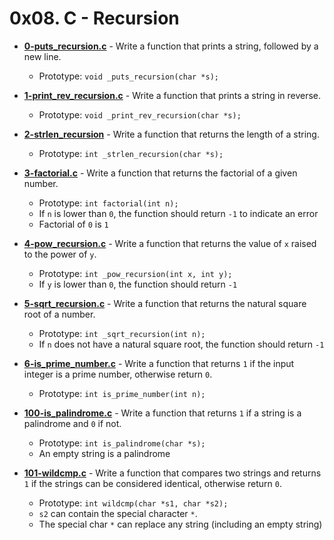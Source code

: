 # 0x08. C - Recursion

* **[0-puts_recursion.c](https://github.com/TobiLight/alx-low_level_programming/blob/main/0x08-recursion/0-puts_recursion.c)** - Write a function that prints a string, followed by a new line.
	* Prototype: ```void _puts_recursion(char *s);```

* **[1-print_rev_recursion.c](https://github.com/TobiLight/alx-low_level_programming/blob/main/0x08-recursion/1-print_rev_recursion.c)** - Write a function that prints a string in reverse.
	* Prototype: ```void _print_rev_recursion(char *s);```

* **[2-strlen_recursion](https://github.com/TobiLight/alx-low_level_programming/blob/main/0x08-recursion/2-strlen_recursion.c)** - Write a function that returns the length of a string.
	* Prototype: ```int _strlen_recursion(char *s);```

* **[3-factorial.c](https://github.com/TobiLight/alx-low_level_programming/blob/main/0x08-recursion/3-factorial.c)** - Write a function that returns the factorial of a given number.
	* Prototype: ```int factorial(int n);```
	* If ```n``` is lower than ```0```, the function should return ```-1``` to indicate an error
	* Factorial of ```0``` is ```1```

* **[4-pow_recursion.c](https://github.com/TobiLight/alx-low_level_programming/blob/main/0x08-recursion/4-pow_recursion.c)** - Write a function that returns the value of ```x``` raised to the power of ```y```.
	* Prototype: ```int _pow_recursion(int x, int y);```
	* If ```y``` is lower than ```0```, the function should return ```-1```

* **[5-sqrt_recursion.c](https://github.com/TobiLight/alx-low_level_programming/blob/main/0x08-recursion/5-sqrt_recursion.c)** - Write a function that returns the natural square root of a number.
	* Prototype: ```int _sqrt_recursion(int n);```
	* If ```n``` does not have a natural square root, the function should return ```-1```

* **[6-is_prime_number.c](https://github.com/TobiLight/alx-low_level_programming/blob/main/0x08-recursion/6-is_prime_number.c)** - Write a function that returns ```1``` if the input integer is a prime number, otherwise return ```0```.
	* Prototype: ```int is_prime_number(int n);```

* **[100-is_palindrome.c](https://github.com/TobiLight/alx-low_level_programming/blob/main/0x08-recursion/100-is_palindrome.c)** - Write a function that returns ```1``` if a string is a palindrome and ```0``` if not.
	* Prototype: ```int is_palindrome(char *s);```
	* An empty string is a palindrome

* **[101-wildcmp.c](https://github.com/TobiLight/alx-low_level_programming/blob/main/0x08-recursion/101-wildcmp.c)** - Write a function that compares two strings and returns ```1``` if the strings can be considered identical, otherwise return ```0```.
	* Prototype: ```int wildcmp(char *s1, char *s2);```
	* ```s2``` can contain the special character ```*```.
	* The special char ```*``` can replace any string (including an empty string)
